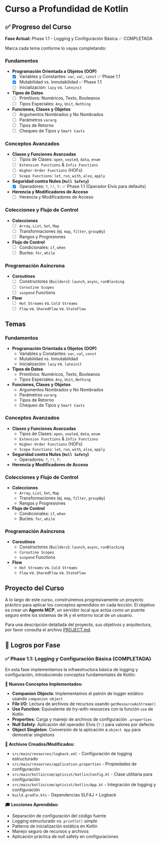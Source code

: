 
# Curso a Profundidad de Kotlin

## ✅ Progreso del Curso

**Fase Actual:** Phase 1.1 - Logging y Configuración Básica ✅ COMPLETADA

Marca cada tema conforme lo vayas completando:

### Fundamentos
- **Programación Orientada a Objetos (OOP)**
  - [x] Variables y Constantes: `var`, `val`, `const` ✅ Phase 1.1
  - [x] Mutabilidad vs. Inmutabilidad ✅ Phase 1.1
  - [ ] Inicialización: `lazy` vs. `lateinit`
- **Tipos de Datos**
  - [ ] Primitivos: Numéricos, Texto, Booleanos
  - [ ] Tipos Especiales: `Any`, `Unit`, `Nothing`
- **Funciones, Clases y Objetos**
  - [ ] Argumentos Nombrados y No Nombrados
  - [ ] Parámetros `vararg`
  - [ ] Tipos de Retorno
  - [ ] Chequeo de Tipos y `Smart Casts`

### Conceptos Avanzados
- **Clases y Funciones Avanzadas**
  - [ ] Tipos de Clases: `open`, `sealed`, `data`, `enum`
  - [ ] `Extension Functions` & `Infix Functions`
  - [ ] `Higher-Order Functions` (HOFs)
  - [ ] `Scope Functions`: `let`, `run`, `with`, `also`, `apply`
- **Seguridad contra Nulos (`Null Safety`)**
  - [x] Operadores: `?`, `!!`, `?:` ✅ Phase 1.1 (Operador Elvis para defaults)
- **Herencia y Modificadores de Acceso**
  - [ ] Herencia y Modificadores de Acceso

### Colecciones y Flujo de Control
- **Colecciones**
  - [ ] `Array`, `List`, `Set`, `Map`
  - [ ] Transformaciones (ej. `map`, `filter`, `groupBy`)
  - [ ] Rangos y Progresiones
- **Flujo de Control**
  - [ ] Condicionales: `if`, `when`
  - [ ] Bucles: `for`, `while`

### Programación Asíncrona
- **Coroutines**
  - [ ] Constructores (`Builders`): `launch`, `async`, `runBlocking`
  - [ ] `Coroutine Scopes`
  - [ ] `suspend` Functions
- **Flow**
  - [ ] `Hot Streams` vs. `Cold Streams`
  - [ ] `Flow` vs. `SharedFlow` vs. `StateFlow`

## Temas

### Fundamentos
- **Programación Orientada a Objetos (OOP)**
  - Variables y Constantes: `var`, `val`, `const`
  - Mutabilidad vs. Inmutabilidad
  - Inicialización: `lazy` vs. `lateinit`
- **Tipos de Datos**
  - Primitivos: Numéricos, Texto, Booleanos
  - Tipos Especiales: `Any`, `Unit`, `Nothing`
- **Funciones, Clases y Objetos**
  - Argumentos Nombrados y No Nombrados
  - Parámetros `vararg`
  - Tipos de Retorno
  - Chequeo de Tipos y `Smart Casts`

### Conceptos Avanzados
- **Clases y Funciones Avanzadas**
  - Tipos de Clases: `open`, `sealed`, `data`, `enum`
  - `Extension Functions` & `Infix Functions`
  - `Higher-Order Functions` (HOFs)
  - `Scope Functions`: `let`, `run`, `with`, `also`, `apply`
- **Seguridad contra Nulos (`Null Safety`)**
  - Operadores: `?`, `!!`, `?:`
- **Herencia y Modificadores de Acceso**

### Colecciones y Flujo de Control
- **Colecciones**
  - `Array`, `List`, `Set`, `Map`
  - Transformaciones (ej. `map`, `filter`, `groupBy`)
  - Rangos y Progresiones
- **Flujo de Control**
  - Condicionales: `if`, `when`
  - Bucles: `for`, `while`

### Programación Asíncrona
- **Coroutines**
  - Constructores (`Builders`): `launch`, `async`, `runBlocking`
  - `Coroutine Scopes`
  - `suspend` Functions
- **Flow**
  - `Hot Streams` vs. `Cold Streams`
  - `Flow` vs. `SharedFlow` vs. `StateFlow`

## Proyecto del Curso

A lo largo de este curso, construiremos progresivamente un proyecto práctico para aplicar los conceptos aprendidos en cada lección. El objetivo es crear un **Agente MCP**, un servidor local que actúa como un puente seguro entre los sistemas de IA y el entorno local de un usuario.

Para una descripción detallada del proyecto, sus objetivos y arquitectura, por favor consulta el archivo [PROJECT.md](PROJECT.md).

## 🎯 Logros por Fase

### ✅ Phase 1.1: Logging y Configuración Básica (COMPLETADA)

En esta fase implementamos la infraestructura básica de logging y configuración, introduciendo conceptos fundamentales de Kotlin:

**🔧 Nuevos Conceptos Implementados:**
- **Companion Objects**: Implementamos el patrón de logger estático usando `companion object`
- **File I/O**: Lectura de archivos de recursos usando `getResourceAsStream()`
- **Use Function**: Equivalente de try-with-resources con la función `use` de Kotlin
- **Properties**: Carga y manejo de archivos de configuración `.properties`
- **Null Safety**: Aplicación del operador Elvis (`?:`) para valores por defecto
- **Object Singleton**: Conversión de la aplicación a `object App` para demostrar singletons

**📂 Archivos Creados/Modificados:**
- `src/main/resources/logback.xml` - Configuración de logging estructurado
- `src/main/resources/application.properties` - Propiedades de configuración
- `src/main/kotlin/com/aptivist/kotlin/Config.kt` - Clase utilitaria para configuración
- `src/main/kotlin/com/aptivist/kotlin/App.kt` - Integración de logging y configuración
- `build.gradle.kts` - Dependencias SLF4J + Logback

**🎓 Lecciones Aprendidas:**
- Separación de configuración del código fuente
- Logging estructurado vs. `println()` simple
- Patterns de inicialización estática en Kotlin
- Manejo seguro de recursos y archivos
- Aplicación práctica de null safety en configuraciones
